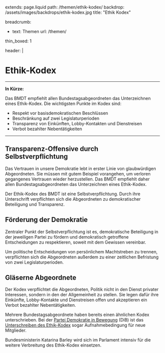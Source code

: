 extends: page.liquid
path: /themen/ethik-kodex/
backdrop: /assets/images/backdrops/ethik-kodex.jpg
title: "Ethik Kodex"

breadcrumb:
 - text: Themen
   url: /themen/

thin_boxed: 1

header: |
    <h1>Ethik-Kodex</h1>
    <hr>
    <p><strong>In Kürze:</strong></p>
    <p>Das BMDT empfiehlt allen Bundestagsabgeordneten das Unterzeichnen eines Ethik-Kodex. Die wichtigsten Punkte im Kodex sind:</p>
    <ul>
    <li>Respekt vor basisdemokratischen Beschlüssen</li>
    <li>Beschränkung auf zwei Legislaturperioden</li>
    <li>Transparenz von Einkünften, Lobby-Kontakten und Dienstreisen</li>
    <li>Verbot bezahlter Nebentätigkeiten</li>
    </ul>


---


## Transparenz-Offensive durch Selbstverpflichtung
Das Vertrauen in unsere Demokratie lebt in erster Linie von glaubwürdigen Abgeordneten. Sie müssen mit gutem Beispiel vorangehen, um verloren gegangenes Vertrauen wieder herzustellen. Das BMDT empfiehlt daher allen Bundestagsabgeordneten das Unterzeichnen eines Ethik-Kodex.

Der Ethik-Kodex des BMDT ist eine Selbstverpflichtung. Durch ihre Unterschrift verpflichten sich die Abgeordneten zu demokratischer Beteiligung und Transparenz.

## Förderung der Demokratie
Zentraler Punkt der Selbstverpflichtung ist es, demokratische Beteiligung in der jeweiligen Partei zu fördern und demokratisch getroffene Entscheidungen zu respektieren, soweit mit dem Gewissen vereinbar.

Um politische Entscheidungen von persönlichem Machtstreben zu trennen, verpflichten sich die Abgeordneten außerdem zu einer zeitlichen Befristung von zwei Legislaturperioden.

## Gläserne Abgeordnete 
Der Kodex verpflichtet die Abgeordneten, Politik nicht in den Dienst privater Interessen, sondern in den der Allgemeinheit zu stellen. Sie legen dafür ihre Einkünfte, Lobby-Kontakte und Dienstreisen offen und akzeptieren ein Verbot bezahlter Nebentätigkeiten.

Mehrere Bundestagsabgeordnete haben bereits einen ähnlichen Kodex unterschrieben. Bei der [Partei Demokratie in Bewegung](https://bewegung.jetzt) (DiB) ist das [Unterschreiben des Ethik-Kodex](https://bewegung.jetzt/ethik-kodex/) sogar Aufnahmebedingung für neue Mitglieder.

Bundesministerin Katarina Barley wird sich im Parlament intensiv für die weitere Verbreitung des Ethik-Kodex einsetzen.
